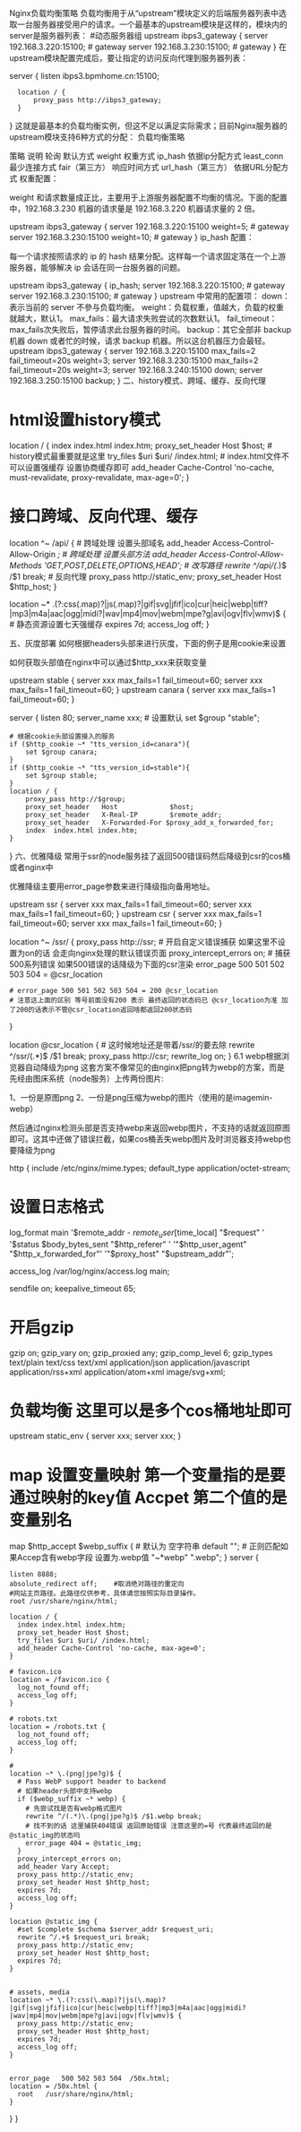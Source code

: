 Nginx负载均衡策略
负载均衡用于从“upstream”模块定义的后端服务器列表中选取一台服务器接受用户的请求。一个最基本的upstream模块是这样的，模块内的server是服务器列表：
    #动态服务器组
    upstream ibps3_gateway {
        server 192.168.3.220:15100;  # gateway
        server 192.168.3.230:15100;  # gateway
    }
在upstream模块配置完成后，要让指定的访问反向代理到服务器列表：

  server {
      listen       ibps3.bpmhome.cn:15100;

      location / {
          proxy_pass http://ibps3_gateway;
      }
  }
这就是最基本的负载均衡实例，但这不足以满足实际需求；目前Nginx服务器的upstream模块支持6种方式的分配：
负载均衡策略

策略	说明
轮询	默认方式
weight	权重方式
ip_hash	依据ip分配方式
least_conn	最少连接方式
fair（第三方）	响应时间方式
url_hash（第三方）	依据URL分配方式
权重配置：

weight 和请求数量成正比，主要用于上游服务器配置不均衡的情况。下面的配置中，192.168.3.230 机器的请求量是 192.168.3.220 机器请求量的 2 倍。

upstream ibps3_gateway {
    server 192.168.3.220:15100  weight=5;  # gateway
    server 192.168.3.230:15100  weight=10;  # gateway
}
ip_hash 配置：

每一个请求按照请求的 ip 的 hash 结果分配。这样每一个请求固定落在一个上游服务器，能够解决 ip 会话在同一台服务器的问题。

upstream ibps3_gateway {
    ip_hash;
    server 192.168.3.220:15100;  # gateway
    server 192.168.3.230:15100;  # gateway
}
upstream 中常用的配置项：
down：表示当前的 server 不參与负载均衡。
weight：负载权重，值越大，负载的权重就越大，默认1。
max_fails：最大请求失败尝试的次数默认1。
fail_timeout：max_fails次失败后，暂停请求此台服务器的时间。
backup：其它全部非 backup 机器 down 或者忙的时候，请求 backup 机器。所以这台机器压力会最轻。
upstream ibps3_gateway {
    server 192.168.3.220:15100 max_fails=2 fail_timeout=20s weight=3;
    server 192.168.3.230:15100 max_fails=2 fail_timeout=20s weight=3;
    server 192.168.3.240:15100 down;
    server 192.168.3.250:15100 backup;
}
二、history模式、跨域、缓存、反向代理
# html设置history模式
location / {
    index index.html index.htm;
    proxy_set_header Host $host;
    # history模式最重要就是这里
    try_files $uri $uri/ /index.html;
    # index.html文件不可以设置强缓存 设置协商缓存即可
    add_header Cache-Control 'no-cache, must-revalidate, proxy-revalidate, max-age=0';
}
# 接口跨域、反向代理、缓存
location ^~ /api/ {
    # 跨域处理 设置头部域名
    add_header Access-Control-Allow-Origin *;
    # 跨域处理 设置头部方法
    add_header Access-Control-Allow-Methods 'GET,POST,DELETE,OPTIONS,HEAD';
    # 改写路径
    rewrite ^/api/(.*)$ /$1 break;
    # 反向代理
    proxy_pass http://static_env;
    proxy_set_header Host $http_host;
}

location ~* \.(?:css(\.map)?|js(\.map)?|gif|svg|jfif|ico|cur|heic|webp|tiff?|mp3|m4a|aac|ogg|midi?|wav|mp4|mov|webm|mpe?g|avi|ogv|flv|wmv)$ {
    # 静态资源设置七天强缓存
    expires 7d;
    access_log off;
}

五、灰度部署
如何根据headers头部来进行灰度，下面的例子是用cookie来设置

如何获取头部值在nginx中可以通过$http_xxx来获取变量

upstream stable {
    server xxx max_fails=1 fail_timeout=60;
    server xxx max_fails=1 fail_timeout=60;
 }
upstream canara {
   server xxx max_fails=1 fail_timeout=60;
}

server {
    listen 80;
    server_name  xxx;
    # 设置默认
    set $group "stable";

    # 根据cookie头部设置接入的服务
    if ($http_cookie ~* "tts_version_id=canara"){
        set $group canara;
    }
    if ($http_cookie ~* "tts_version_id=stable"){
        set $group stable;
    }
    location / {
        proxy_pass http://$group;
        proxy_set_header   Host             $host;
        proxy_set_header   X-Real-IP        $remote_addr;
        proxy_set_header   X-Forwarded-For $proxy_add_x_forwarded_for;
        index  index.html index.htm;
    }
}
六、优雅降级
常用于ssr的node服务挂了返回500错误码然后降级到csr的cos桶或者nginx中

优雅降级主要用error_page参数来进行降级指向备用地址。

upstream ssr {
    server xxx max_fails=1 fail_timeout=60;
    server xxx max_fails=1 fail_timeout=60;
 }
upstream csr {
    server xxx max_fails=1 fail_timeout=60;
    server xxx max_fails=1 fail_timeout=60;
}

location ^~ /ssr/ {
    proxy_pass http://ssr;
    # 开启自定义错误捕获 如果这里不设置为on的话 会走向nginx处理的默认错误页面
    proxy_intercept_errors on;
    # 捕获500系列错误 如果500错误的话降级为下面的csr渲染
    error_page 500 501 502 503 504 = @csr_location

    # error_page 500 501 502 503 504 = 200 @csr_location
    # 注意这上面的区别 等号前面没有200 表示 最终返回的状态码已 @csr_location为准 加了200的话表示不管@csr_location返回啥都返回200状态码
}

location @csr_location {
    # 这时候地址还是带着/ssr/的要去除
    rewrite ^/ssr/(.*)$ /$1 break;
    proxy_pass http://csr;
    rewrite_log on;
}
6.1 webp根据浏览器自动降级为png
这套方案不像常见的由nginx把png转为webp的方案，而是先经由图床系统（node服务）上传两份图片:

1、一份是原图png
2、一份是png压缩为webp的图片（使用的是imagemin-webp）

然后通过nginx检测头部是否支持webp来返回webp图片，不支持的话就返回原图即可。这其中还做了错误拦截，如果cos桶丢失webp图片及时浏览器支持webp也要降级为png

http {
  include       /etc/nginx/mime.types;
  default_type  application/octet-stream;

  # 设置日志格式
  log_format  main  '$remote_addr - $remote_user [$time_local] "$request" '
  '$status $body_bytes_sent "$http_referer" '
  '"$http_user_agent" "$http_x_forwarded_for"'
  '"$proxy_host" "$upstream_addr"';

  access_log  /var/log/nginx/access.log  main;

  sendfile        on;
  keepalive_timeout  65;

  # 开启gzip
  gzip on;
  gzip_vary on;
  gzip_proxied any;
  gzip_comp_level 6;
  gzip_types text/plain text/css text/xml application/json application/javascript application/rss+xml application/atom+xml image/svg+xml;

  # 负载均衡 这里可以是多个cos桶地址即可
  upstream static_env {
    server xxx;
    server xxx;
  }

  # map 设置变量映射 第一个变量指的是要通过映射的key值 Accpet 第二个值的是变量别名
  map $http_accept $webp_suffix {
    # 默认为 空字符串
    default   "";
    # 正则匹配如果Accep含有webp字段 设置为.webp值
    "~*webp"  ".webp";
  }
  server {

    listen 8888;
    absolute_redirect off;    #取消绝对路径的重定向
    #网站主页路径。此路径仅供参考，具体请您按照实际目录操作。
    root /usr/share/nginx/html;

    location / {
      index index.html index.htm;
      proxy_set_header Host $host;
      try_files $uri $uri/ /index.html;
      add_header Cache-Control 'no-cache, max-age=0';
    }

    # favicon.ico
    location = /favicon.ico {
      log_not_found off;
      access_log off;
    }

    # robots.txt
    location = /robots.txt {
      log_not_found off;
      access_log off;
    }

    # 
    location ~* \.(png|jpe?g)$ {
      # Pass WebP support header to backend
      # 如果header头部中支持webp
      if ($webp_suffix ~* webp) {
        # 先尝试找是否有webp格式图片
        rewrite ^/(.*)\.(png|jpe?g)$ /$1.webp break;
        # 找不到的话 这里捕获404错误 返回原始错误 注意这里的=号 代表最终返回的是@static_img的状态吗
        error_page 404 = @static_img;
      }
      proxy_intercept_errors on;
      add_header Vary Accept;
      proxy_pass http://static_env;
      proxy_set_header Host $http_host;
      expires 7d;
      access_log off;
    }

    location @static_img {
      #set $complete $schema $server_addr $request_uri;
      rewrite ^/.+$ $request_uri break;
      proxy_pass http://static_env;
      proxy_set_header Host $http_host;
      expires 7d;
    }


    # assets, media
    location ~* \.(?:css(\.map)?|js(\.map)?|gif|svg|jfif|ico|cur|heic|webp|tiff?|mp3|m4a|aac|ogg|midi?|wav|mp4|mov|webm|mpe?g|avi|ogv|flv|wmv)$ {
      proxy_pass http://static_env;
      proxy_set_header Host $http_host;
      expires 7d;
      access_log off;
    }


    error_page   500 502 503 504  /50x.html;
    location = /50x.html {
      root   /usr/share/nginx/html;
    }
  }
}